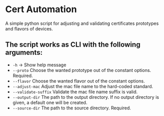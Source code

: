 # Cert Automation

A simple python script for adjusting and validating certificates prototypes and flavors of devices.

## The script works as CLI with the following arguments:

* `-h` -> Show help message
* `--proto` Choose the wanted prototype out of the constant options. Required.
* `--flavor` Choose the wanted flavor out of the constant options.
* `--adjust-mac` Adjust the mac file name to the hard-coded standard.
* `--validate-suffix` Validate the mac file name suffix is valid.
* `--output-dir` The path to the output directory. If no output directory is given, a default one will be created.
* `--source-dir` The path to the source directory. Required.